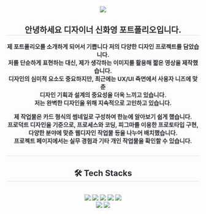 <div align= "center">
    <div align= "center">
    <img src="https://capsule-render.vercel.app/api?type=waving&color=gradient&height=180&text=Hello🤍%20I'm%20SinHwaYoung😊&animation=&fontColor=000000&fontSize=40" />
    </div>
    <div align= "center"> 
    <h2 style="border-bottom: 1px solid #d8dee4; color: #282d33;"> 안녕하세요 디자이너 신화영 포트폴리오입니다. </h2>  
    <div style="font-weight: 700; font-size: 15px; text-align: center; color: #282d33;"> 제 포트폴리오를 소개하게 되어서 기쁩니다 저의 다양한 디자인 프로젝트를 담았습니다. </div>
      <div style="font-weight: 700; font-size: 15px; text-align: center; color: #282d33;">저를 단순하게 표현하는 대신, 제가 생각하는 이미지를 활용해 짧은 영상을 제작했습니다.<BR>디자인의 심미적 요소도 중요하지만, 최근에는 UX/UI 측면에서 사용자 니즈에 맞춘<BR>디자인 기획과 설계의 중요성을 더욱 느끼고 있습니다.<BR>저는 완벽한 디자인을 위해 지속적으로 고민하고 있습니다.

제 작업물은 카드 형식의 썸네일로 구성하여 한눈에 알아보기 쉽게 했습니다.<BR>프로덕트 디자인을 기준으로, 프로세스와 코딩, 피그마를 이용한 프로토타입 구현,<BR>다양한 분야에 맞춘 웹디자인 작업물 등을 나누어 배치했습니다.<BR>프로젝트 페이지에서는 실무 경험과 기타 개인 작업물을 확인할 수 있습니다.

 </div>
      <h2 style="border-bottom: 1px solid #d8dee4; color: #282d33;">

 </div> 
    </div>
    <div align= "center">
    <h2 style="border-bottom: 1px solid #d8dee4; color: #282d33;"> 🛠️ Tech Stacks </h2> <br> 
  <div style="margin: 0 auto; text-align: center;" align= "center"> <img src="https://img.shields.io/badge/CSS3-1572B6?style=for-the-badge&logo=CSS3&logoColor=white">
          <img src="https://img.shields.io/badge/Javascript-F7DF1E?style=for-the-badge&logo=Javascript&logoColor=white">
          <img src="https://img.shields.io/badge/HTML5-E34F26?style=for-the-badge&logo=HTML5&logoColor=white">
          <img src="https://img.shields.io/badge/Git-F05032?style=for-the-badge&logo=Git&logoColor=white">
          <img src="https://img.shields.io/badge/jQuery-0769AD?style=for-the-badge&logo=jQuery&logoColor=white">
          <br/><img src="https://img.shields.io/badge/Notion-000000?style=for-the-badge&logo=Notion&logoColor=white">
          <img src="https://img.shields.io/badge/Vercel-000000?style=for-the-badge&logo=Vercel&logoColor=white">
          </div>
    </div>
    </div>
